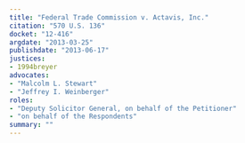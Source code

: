 ```yaml
---
title: "Federal Trade Commission v. Actavis, Inc."
citation: "570 U.S. 136"
docket: "12-416"
argdate: "2013-03-25"
publishdate: "2013-06-17"
justices:
- 1994breyer
advocates:
- "Malcolm L. Stewart"
- "Jeffrey I. Weinberger"
roles:
- "Deputy Solicitor General, on behalf of the Petitioner"
- "on behalf of the Respondents"
summary: ""
---
```


